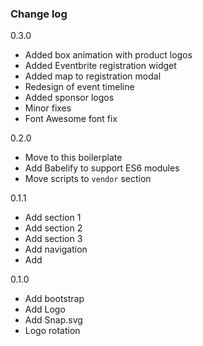### Change log

0.3.0

* Added box animation with product logos
* Added Eventbrite registration widget
* Added map to registration modal
* Redesign of event timeline
* Added sponsor logos
* Minor fixes
* Font Awesome font fix

0.2.0

* Move to this boilerplate
* Add Babelify to support ES6 modules
* Move scripts to `vendor` section

0.1.1

* Add section 1
* Add section 2
* Add section 3
* Add navigation
* Add

0.1.0

* Add bootstrap
* Add Logo
* Add Snap.svg
* Logo rotation
